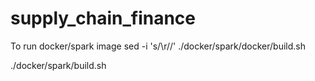 # supply_chain_finance

To run docker/spark image
sed -i 's/\r//' ./docker/spark/docker/build.sh

./docker/spark/build.sh